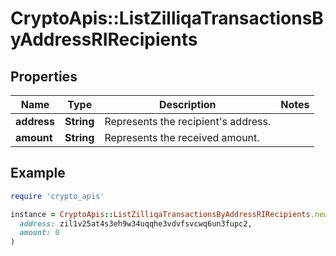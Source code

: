 # CryptoApis::ListZilliqaTransactionsByAddressRIRecipients

## Properties

| Name | Type | Description | Notes |
| ---- | ---- | ----------- | ----- |
| **address** | **String** | Represents the recipient&#39;s address. |  |
| **amount** | **String** | Represents the received amount. |  |

## Example

```ruby
require 'crypto_apis'

instance = CryptoApis::ListZilliqaTransactionsByAddressRIRecipients.new(
  address: zil1v25at4s3eh9w34uqqhe3vdvfsvcwq6un3fupc2,
  amount: 0
)
```

